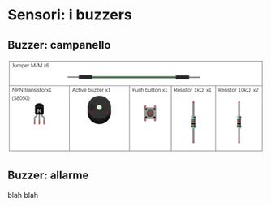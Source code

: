 # Sensori: i buzzers





<!-- ################################################################################# -->
## Buzzer: campanello

![Lista dei componenti](projects/buzzer_material.png)

<!-- ################################################################################# -->
## Buzzer: allarme

blah blah



<br>
<br>
<br>


